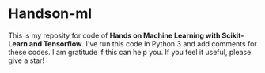 # Handson-ml
This is my reposity for code of **Hands on Machine Learning with Scikit-Learn and Tensorflow**. I've run this code in Python 3 and add comments for these codes. I am gratitude if this can help you. If you feel it useful, please give a star!
